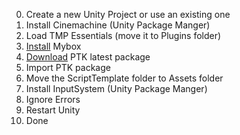 
0. Create a new Unity Project or use an existing one
1. Install Cinemachine (Unity Package Manger)
2. Load TMP Essentials (move it to Plugins folder) 
3. [Install](https://github.com/Deadcows/MyBox/wiki/Installation) Mybox
4. [Download](https://github.com/ginogeorgiev/PrototypingToolkit/releases) PTK latest package
5. Import PTK package
6. Move the ScriptTemplate folder to Assets folder
7. Install InputSystem (Unity Package Manger)
8. Ignore Errors
9. Restart Unity
10. Done